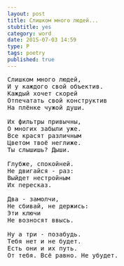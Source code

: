 ```yaml
---
layout: post
title: Слишком много людей...
stubtitle: yes
category: word
date: 2015-07-03 14:59
type: P
tags: poetry
published: true
---
```


<pre>
Слишком много людей,
И у каждого свой объектив.
Каждый хочет скорей
Отпечатать свой конструктив
На плёнке чужой души.

Их фильтры привычны,
О многих забыли уже.
Все красят различным
Цветом твоё неглиже.
Ты слышишь? Дыши.

Глубже, спокойней.
Не двигайся - раз:
Выйдет нестройным
Их пересказ.

Два - замолчи,
Не сбивай, не держись:
Эти ключи
Не возносят ввысь.

Ну а три - позабудь.
Тебя нет и не будет.
Есть они и их путь.
От тебя. Всё равно. Не убудет.
</pre>
